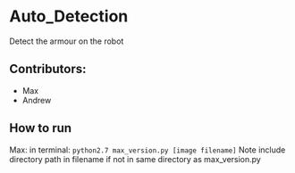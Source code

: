 # Auto_Detection
Detect the armour on the robot

## Contributors:
- Max
- Andrew

## How to run
Max:
in terminal:
```python2.7 max_version.py [image filename]```
Note include directory path in filename if not in same directory as max_version.py

